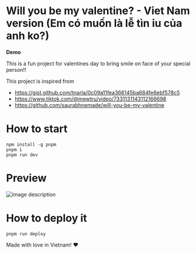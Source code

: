 # Will you be my valentine? - Viet Nam version (Em có muốn là lễ tìn iu của anh ko?)

**Demo**

This is a fun project for valentines day to bring smile on face of your special person!!

This project is inspired from

- https://gist.github.com/tnarla/0c09a11fea366145ba684fe6ebf578c5
- https://www.tiktok.com/@mewtru/video/7331131143112166698
- https://github.com/saurabhnemade/will-you-be-my-valentine

# How to start

```
npm install -g pnpm
pnpm i
pnpm run dev
```

# Preview

![image description](demo.gif)

# How to deploy it

```
pnpm run deploy
```

Made with love in Vietnam! ❤️
